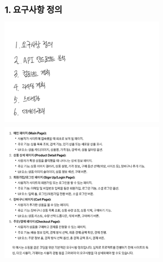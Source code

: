 # 1. 요구사항 정의

![1- 요구사항 정의](images/1-%20요구사항%20정의.png)

![1- 요구사항 정의-1](images/1-%20요구사항%20정의-1.png)

